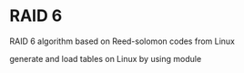 # RAID 6

RAID 6 algorithm based on Reed-solomon codes from Linux

generate and load tables on Linux by using module

